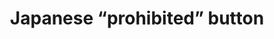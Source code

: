 ---
layout: symbols
title: Japanese “prohibited” button
emoji: japanese_prohibited_button
permalink: 🈲.html
image: assets/img/3moji/japanese_prohibited_button.png
---